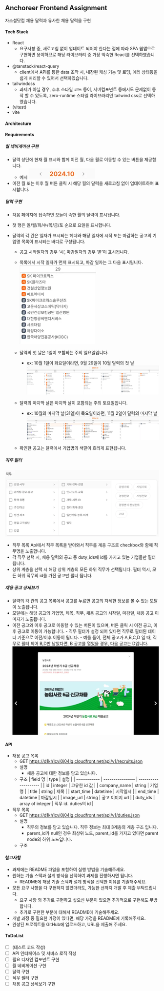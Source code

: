 ## Anchoreer Frontend Assignment

자소설닷컴 채용 달력과 유사한 채용 달력을 구현

#### Tech Stack

- React
  - 요구사항 중, 새로고침 없이 업데이트 되어야 한다는 점에 따라 SPA 웹앱으로 구현하면 용이하므로 해당 라이브러리 중 가장 익숙한 React를 선택하였습니다.
- @tanstack/react-query
  - client에서 API를 통한 data 조작 시, 내장된 캐싱 기능 및 로딩, 에러 상태등을 쉽게 처리할 수 있어서 선택하였습니다.
- tailwindcss
  - 과제가 아닐 경우, 추후 스타일 코드 등이, 서버컴포넌트 등에서도 문제없이 동작 할 수 있도록, zero-runtime 스타일 라이브러리인 tailwind css로 선택하였습니다.
- (vitest)
- vite

#### Architecture

#### Requirements

##### 월 네비게이션 구현

- 달력 상단에 현재 월 표시와 함께 이전 월, 다음 월로 이동할 수 있는 버튼을 제공합니다.
  - 예시
    ![alt text](/assignment-assets/image.png)
- 이전 월 또는 이후 월 버튼 클릭 시 해당 월의 달력을 새로고침 없이 업데이트하여 표시합니다.

##### 달력 구현

- 처음 페이지에 접속하면 오늘이 속한 월의 달력이 표시됩니다.
- 첫 행은 일/월/화/수/목/금/토 순으로 요일을 표시합니다.
- 달력의 각 칸은 일자가 표시되는 헤더와 해당 일자에 시작 또는 마감하는 공고의 기업명 목록이 표시되는 바디로 구성됩니다.

  - 공고 시작일자의 경우 ‘시’, 마감일자의 경우 ‘끝’이 표시됩니다.
  - 목록에서 시작 일자가 먼저 표시되고, 마감 일자는 그 다음 표시됩니다.
    ![alt text](/assignment-assets/image-1.png)
  - 달력의 첫 날은 1일이 포함되는 주의 일요일입니다.

    - ex: 10월 1일이 화요일이라면, 9월 29일이 10월 달력의 첫 날
      ![alt text](/assignment-assets/image-2.png)

  - 달력의 마지막 날은 마지막 날이 포함되는 주의 토요일입니다.
    - ex: 10월의 마지막 날(31일)이 목요일이라면, 11월 2일이 달력의 마지막 날
      ![alt text](/assignment-assets/image-3.png)
  - 확인한 공고는 달력에서 기업명의 색깔이 흐리게 표현됩니다.

##### 직무 필터

![alt text](/assignment-assets/image-4.png)

- 직무 목록 Api에서 직무 목록을 받아와서 직무를 계층 구조로 checkbox와 함께 직무명을 노출합니다.
- 각 직무 선택 시, 채용 달력의 공고 중 duty_ids에 id를 가지고 있는 기업들만 필터 됩니다.
- 상위 계층을 선택 시 해당 상위 계층의 모든 하위 직무가 선택됩니다. 필터 역시, 모든 하위 직무의 id를 가진 공고만 필터 됩니다.

##### 채용 공고 상세보기

- 달력의 각 칸의 공고 목록에서 공고를 누르면 공고의 자세한 정보를 볼 수 있는 모달이 노출됩니다.
- 모달에는 해당 공고의 기업명, 제목, 직무, 채용 공고의 시작일, 마감일, 채용 공고 이미지가 노출됩니다.
- 이전 공고와 이후 공고로 이동할 수 있는 버튼이 있으며, 버튼 클릭 시 이전 공고, 이후 공고로 이동이 가능합니다. - 직무 필터가 설정 되어 있다면 직무로 필터된 데이터 기준으로 이전/이후 이동이 됩니다. - 예를 들어, 전체 공고가 A,B,C,D 일 때, 직무로 필터 되어 B,D만 남았다면, B 공고를 열었을 경우, 다음 공고는 D입니다.
  ![alt text](/assignment-assets/image-5.png)

#### API

- 채용 공고 목록
  - GET https://d1kh1cvi0j04lg.cloudfront.net/api/v1/recruits.json
  - 설명
    - 채용 공고에 대한 정보를 담고 있습니다.
  - 구조
    | field 명 | type | 설명 |
    | ------------ | ---------------- | -------------------- |
    | id | integer | 고유한 id 값 |
    | company_name | string | 기업명 |
    | title | string | 제목 |
    | start_time | datetime | 시작일시 |
    | end_time | datetime | 마감일시 |
    | image_url | string | 공고 이미지 url |
    | duty_ids | array of integer | 직무 id. duties의 id |
- 직무 목록
  - GET https://d1kh1cvi0j04lg.cloudfront.net/api/v1/duties.json
  - 설명
    - 직무의 정보를 담고 있습니다. 직무 정보는 최대 3계층의 계층 구조 입니다.
    - parent_id가 null인 경우 최상위 노드, parent_id를 가지고 있다면 parent node의 하위 노드입니다.
  - 구조

#### 참고사항

- 과제에는 README 파일을 포함하여 실행 방법을 기술해주세요.
- 원하는 기술 스택과 설계 방식을 선택하여 과제를 진행하시면 됩니다.
  - README에 해당 기술 스택과 설계 방식을 선택한 이유를 기술해주세요.
- 모든 요구 사항을 다 구현하지 않았더라도, 가능한 선까지 개발 후 제출 부탁드립니다.
  - 요구 사항 외 추가로 구현하고 싶으신 부분이 있으면 추가적으로 구현해도 무방합니다.
  - 추가로 구현한 부분에 대해서 README에 기술해주세요.
- 개발 과정 중 필요한 가정이 있다면, 해당 가정을 README에 기록해주세요.
- 완성된 프로젝트를 GitHub에 업로드하고, URL을 제출해 주세요.

#### ToDoList

- [ ] (테스트 코드 작성)
- [ ] API 인터페이스 및 서비스 로직 작성
- [ ] 필요 디자인 컴포넌트 구현
- [ ] 월 네비게이션 구현
- [ ] 달력 구현
- [ ] 직무 필터 구현
- [ ] 채용 공고 상세보기 구현
